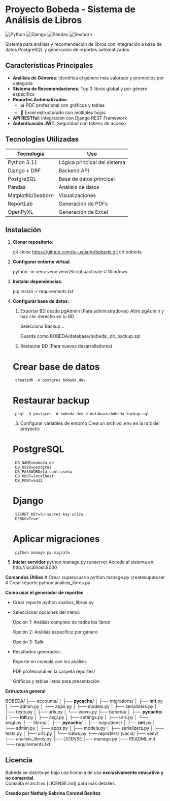 # Proyecto Bobeda - Sistema de Análisis de Libros

![Python](https://img.shields.io/badge/Python-3.11%2B-blue)
![Django](https://img.shields.io/badge/Django-4.2-brightgreen)
![Pandas](https://img.shields.io/badge/Pandas-1.5%2B-orange)
![Seaborn](https://img.shields.io/badge/Seaborn-0.12%2B-yellow)

Sistema para análisis y recomendación de libros con integración a base de datos PostgreSQL y generación de reportes automatizados.

## Características Principales

- **Análisis de Géneros**: Identifica el género más valorado y promedios por categoría
- **Sistema de Recomendaciones**: Top 3 libros global y por género específico
- **Reportes Automatizados**:
  - 📊 PDF profesional con gráficos y tablas
  - 📝 Excel estructurado con múltiples hojas
- **API RESTful**: Integración con Django REST Framework
- **Autenticación JWT**: Seguridad con tokens de acceso

## Tecnologías Utilizadas

| Tecnología       | Uso                          |
|------------------|------------------------------|
| Python 3.11      | Lógica principal del sistema |
| Django + DRF     | Backend API                  |
| PostgreSQL       | Base de datos principal      |
| Pandas           | Análisis de datos            |
| Matplotlib/Seaborn | Visualizaciones            |
| ReportLab        | Generación de PDFs           |
| OpenPyXL         | Generación de Excel          |

## Instalación

1. **Clonar repositorio**:
  
   git clone https://github.com/tu-usuario/bobeda.git
   cd bobeda

2. **Configurar entorno virtual**:

    python -m venv venv
    venv\Scripts\activate     # Windows

3. **Instalar dependencias**:

    pip install -r requirements.txt

4. **Configurar base de datos**:

   1. Exportar BD desde pgAdmin (Para administradores)
        Abre pgAdmin y haz clic derecho en tu BD

        Selecciona Backup...

        Guarda como BOBEDA/database/bobeda:_db_backup.sql

    2. Restaurar BD (Para nuevos desarrolladores)

    # Crear base de datos
        createdb -U postgres bobeda_dev

    # Restaurar backup
        psql -U postgres -d bobeda_dev < database/bobeda_backup.sql

    3. Configurar variables de entorno
        Crea un archivo .env en la raíz del proyecto:


    # PostgreSQL
        DB_NAME=bobeda_db
        DB_USER=postgres
        DB_PASSWORD=tu_contraseña
        DB_HOST=localhost
        DB_PORT=5432

    # Django
        SECRET_KEY=tu-secret-key-unica
        DEBUG=True

    # Aplicar migraciones
        python manage.py migrate

5. **Iniciar servidor**
python manage.py runserver
Accede al sistema en: http://localhost:8000

**Comandos Útilies**
    # Crear superusuario
python manage.py createsuperuser
    # Crear reporte
python analisis_libros.py

**Como usar el generador de reportes**
 * Crear reporte
    python analisis_libros.py
    
* Seleccionar opciones del menú:

    Opción 1: Análisis completo de todos los libros

    Opción 2: Análisis específico por género

    Opción 3: Salir

* Resultados generados:

    Reporte en consola con los análisis

    PDF profesional en la carpeta reportes/

    Gráficos y tablas listos para presentación

**Estructura general**

BOBEDA/
├── accounts/
│   ├── __pycache__/
│   ├── migrations/
│   ├── __init__.py
│   ├── admin.py
│   ├── apps.py
│   ├── models.py
│   ├── serializers.py
│   ├── tests.py
│   ├── urls.py
│   └── views.py
├── bobeda/
│   ├── __pycache__/
│   ├── __init__.py
│   ├── asgi.py
│   ├── settings.py
│   ├── urls.py
│   └── wsgi.py
├── libros/
│   ├── __pycache__/
│   ├── migrations/
│   ├── __init__.py
│   ├── admin.py
│   ├── apps.py
│   ├── models.py
│   ├── serializers.py
│   ├── tests.py
│   ├── urls.py
│   └── views.py
├── reporters/ (vacío)
├── venv/
├── analisis_libros.py
├── LICENSE
├── manage.py
├── READML.md
└── requirements.txt

## Licencia  
Bobeda se distribuye bajo una licencia de uso **exclusivamente educativo y no comercial**.  
Consulta el archivo [LICENSE.md] para más detalles.  

**Creado por Nathaly Sabrina Coronel Benítez**  